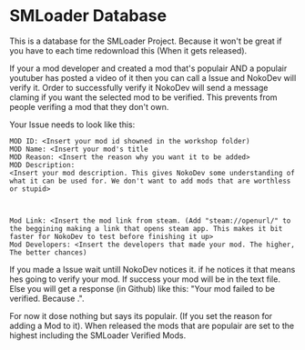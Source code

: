 # SMLoader Database

This is a database for the SMLoader Project. Because it won't be great if you have to each time redownload this (When it gets released).

If your a mod developer and created a mod that's populair AND a populair youtuber has posted a video of it then you can call a Issue and NokoDev will verify it. Order to successfully verify it NokoDev will send a message claming if you want the selected mod to be verified. This prevents from people verifing a mod that they don't own.

Your Issue needs to look like this:
```
MOD ID: <Insert your mod id showned in the workshop folder)
MOD Name: <Insert your mod's title
MOD Reason: <Insert the reason why you want it to be added>
MOD Description:
<Insert your mod description. This gives NokoDev some understanding of what it can be used for. We don't want to add mods that are worthless or stupid>



Mod Link: <Insert the mod link from steam. (Add "steam://openurl/" to the beggining making a link that opens steam app. This makes it bit faster for NokoDev to test before finishing it up>
Mod Developers: <Insert the developers that made your mod. The higher, The better chances)
```
If you made a Issue wait untill NokoDev notices it. if he notices it that means hes going to verify your mod. If success your mod will be in the text file. Else you will get a response (in Github) like this: "Your mod failed to be verified. Because <REASON HERE>.".

For now it dose nothing but says its populair. (If you set the reason for adding a Mod to it). When released the mods that are populair are set to the highest including the SMLoader Verified Mods.
